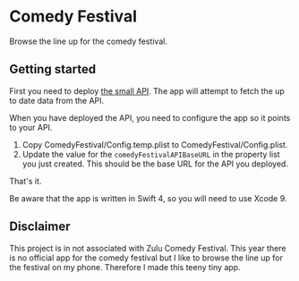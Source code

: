 # Comedy Festival

Browse the line up for the comedy festival.

## Getting started

First you need to deploy [the small API](http://github.com/simonbs/comedy-festival-api). The app will attempt to fetch the up to date data from the API.

When you have deployed the API, you need to configure the app so it points to your API. 

1. Copy ComedyFestival/Config.temp.plist to ComedyFestival/Config.plist.
2. Update the value for the `comedyFestivalAPIBaseURL` in the property list you just created. This should be the base URL for the API you deployed.

That's it.

Be aware that the app is written in Swift 4, so you will need to use Xcode 9.

## Disclaimer

This project is in not associated with Zulu Comedy Festival. This year there is no official app for the comedy festival but I like to browse the line up for the festival on my phone. Therefore I made this teeny tiny app.
